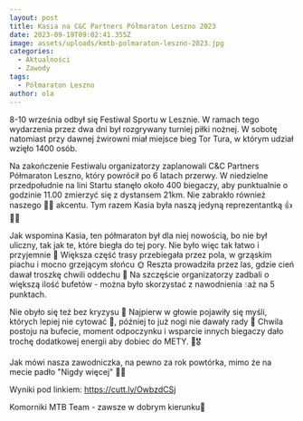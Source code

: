 ```yaml
---
layout: post
title: Kasia na C&C Partners Półmaraton Leszno 2023
date: 2023-09-19T09:02:41.355Z
image: assets/uploads/kmtb-polmaraton-leszno-2023.jpg
categories:
  - Aktualności
  - Zawody
tags:
  - Półmaraton Leszno
author: ola
---
```

8-10 września odbył się Festiwal Sportu w Lesznie. W ramach tego wydarzenia przez dwa dni był rozgrywany turniej piłki nożnej. W sobotę natomiast przy dawnej żwirowni miał miejsce bieg Tor Tura, w którym udział wzięło 1400 osób. 

Na zakończenie Festiwalu organizatorzy zaplanowali C&C Partners Półmaraton Leszno, który powrócił po 6 latach przerwy. W niedzielne przedpołudnie na lini Startu stanęło około 400 biegaczy, aby punktualnie o godzinie 11.00 zmierzyć się z dystansem 21km. Nie zabrakło również naszego 💚🖤 akcentu. Tym razem Kasia była naszą jedyną reprezentantką 👍🏃‍♀️

Jak wspomina Kasia, ten półmaraton był dla niej nowością, bo nie był uliczny, tak jak te, które biegła do tej pory. Nie było więc tak łatwo i przyjemnie 🥴  Większa część trasy przebiegała przez pola, w grząskim piachu i mocno grzejącym słońcu 🌞 Reszta prowadziła przez las, gdzie cień dawał troszkę chwili oddechu 🤭 Na szczęście organizatorzy zadbali o większą ilość bufetów - można było skorzystać z nawodnienia 💧aż na 5 punktach.

Nie obyło się też bez kryzysu 🥴 Najpierw w głowie pojawiły się myśli, których lepiej nie cytować 🫣, później  to już nogi nie dawały rady 🥵 Chwila postoju na bufecie, moment odpoczynku i wsparcie innych biegaczy dało trochę dodatkowej energii aby dobiec do METY. 🏁🎖

Jak mówi nasza zawodniczka, na pewno za rok powtórka, mimo że na mecie padło "Nigdy więcej" 🤭😁

Wyniki pod linkiem: <https://cutt.ly/OwbzdCSj>

Komorniki MTB Team - zawsze w dobrym kierunku🙂 